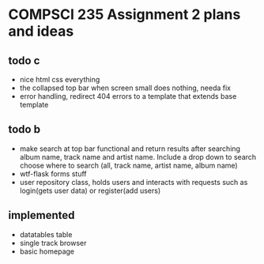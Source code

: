 # COMPSCI 235 Assignment 2 plans and ideas


## todo c
* nice html css everything
* the collapsed top bar when screen small does nothing, needa fix
* error handling, redirect 404 errors to a template that extends base template

## todo b
* make search at top bar functional and return results after searching album name, track name and artist name. Include a drop down to search choose where to search (all, track name, artist name, album name)
* wtf-flask forms stuff
* user repository class, holds users and interacts with requests such as login(gets user data) or register(add users)

## implemented
* datatables table
* single track browser
* basic homepage
